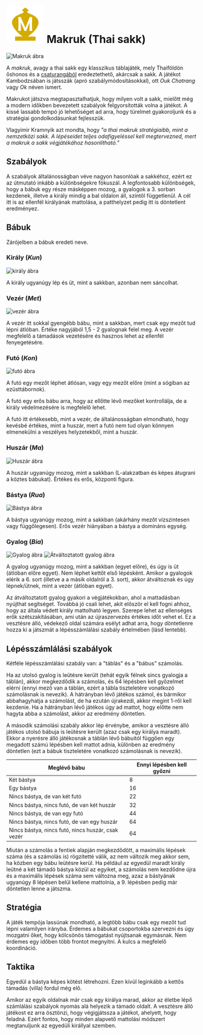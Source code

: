 # ![Makruk ikon](https://github.com/gbtami/pychess-variants/blob/master/static/icons/makruk.svg) Makruk (Thai sakk)

![Makruk ábra](https://github.com/gbtami/pychess-variants/blob/master/static/images/MakrukGuide/Makruk.png?raw=true)

A *makruk*, avagy a thai sakk egy klasszikus táblajáték, mely Thaiföldön őshonos és a [csaturangából](https://hu.wikipedia.org/wiki/Csaturanga) eredeztethető, akárcsak a sakk.
A játékot Kambodzsában is játsszák (apró szabálymódosításokkal), ott *Ouk Chatrang* vagy *Ok* néven ismert.

Makrukot játszva megtapasztalhatjuk, hogy milyen volt a sakk, mielőtt még a modern időkben bevezetett szabályok felgyorsították volna a játékot. A kissé lassabb tempó jó lehetőséget ad arra, hogy türelmet gyakoroljunk és a stratégiai gondolkodásunkat fejlesszük.

Vlagyimir Kramnyik azt mondta, hogy *"a thai makruk stratégiaibb, mint a nemzetközi sakk. A lépéseidet teljes odafigyeléssel kell megtervezned, mert a makruk a sakk végjátékához hasonlítható.”*
 
## Szabályok

A szabályok általánosságban véve nagyon hasonlóak a sakkéhoz, ezért ez az útmutató inkább a különbségekre fókuszál. A legfontosabb különbségek, hogy a bábuk egy része másképpen mozog, a gyalogok a 3. sorban kezdenek, illetve a király mindig a bal oldalon áll, színtől függetlenül. A cél itt is az ellenfél királyának mattolása, a patthelyzet pedig itt is döntetlent eredményez.

## Bábuk

Zárójelben a bábuk eredeti neve.

### Király (*Kun*)

![király ábra](https://github.com/gbtami/pychess-variants/blob/master/static/images/MakrukGuide/King.png?raw=true) 

A király ugyanúgy lép és üt, mint a sakkban, azonban nem sáncolhat.

### Vezér (*Met*)

![vezér ábra](https://github.com/gbtami/pychess-variants/blob/master/static/images/MakrukGuide/Queen.png?raw=true)

A vezér itt sokkal gyengébb bábu, mint a sakkban, mert csak egy mezőt tud lépni átlóban. Értéke nagyjából 1,5 - 2 gyalognak felel meg. A vezér megfelelő a támadások vezetésére és hasznos lehet az ellenfél fenyegetésére.

### Futó (*Kon*)

![futó ábra](https://github.com/gbtami/pychess-variants/blob/master/static/images/MakrukGuide/Bishop.png?raw=true)

A futó egy mezőt léphet átlósan, vagy egy mezőt előre (mint a sógiban az ezüsttábornok).

A futó egy erős bábu arra, hogy az ellőtte lévő mezőket kontrollálja, de a király védelmezésére is megfelelő lehet.

A futó itt értékesebb, mint a vezér, de általánosságban elmondható, hogy kevésbé értékes, mint a huszár, mert a futó nem tud olyan könnyen elmenekülni a veszélyes helyzetekből, mint a huszár.

### Huszár (*Ma*)

 ![Huszár ábra](https://github.com/gbtami/pychess-variants/blob/master/static/images/MakrukGuide/Knight.png?raw=true)

A huszár ugyanúgy mozog, mint a sakkban (L-alakzatban és képes átugrani a köztes bábukat). Értékes és erős, központi figura.

### Bástya (*Rua*)

 ![Bástya ábra](https://github.com/gbtami/pychess-variants/blob/master/static/images/MakrukGuide/Rook.png?raw=true)

A bástya ugyanúgy mozog, mint a sakkban (akárhány mezőt vízszintesen vagy függőlegesen). Erős vezér hiányában a bástya a domináns egység.

### Gyalog (*Bia*)

![Gyalog ábra](https://github.com/gbtami/pychess-variants/blob/master/static/images/MakrukGuide/Pawn.png?raw=true) ![Átváltoztatott gyalog ábra](https://github.com/gbtami/pychess-variants/blob/master/static/images/MakrukGuide/ProPawn.png?raw=true)

A gyalog ugyanúgy mozog, mint a sakkban (egyet előre), és úgy is üt (átlóban előre egyet). Nem léphet kettőt első lépésként. Amikor a gyalogok elérik a 6. sort (illetve a a másik oldalról a 3. sort), akkor átváltoznak és úgy lépnek/ütnek, mint a vezér (átlóban egyet).

Az átváltoztatott gyalog gyakori a végjátékokban, ahol a mattadásban nyújthat segítséget. Továbbá jó csali lehet, akit először el kell fogni ahhoz, hogy az általa védett király mattolható legyen. Szerepe lehet az ellenséges erők szétszakításában, ami után az újraszervezés értékes időt vehet el. Ez a vesztésre álló, védekező oldal számára esélyt adhat arra, hogy döntetlenre hozza ki a játszmát a lépésszámlálási szabály értelmében (lásd lentebb).

## Lépésszámlálási szabályok

Kétféle lépésszámlálási szabály van: a "táblás" és a "bábus" számolás.

Ha az utolsó gyalog is leütésre került (tehát egyik félnek sincs gyalogja a táblán), akkor megkezdődik a számolás, és 64 lépésben kell győzelmet elérni (ennyi mező van a táblán, ezért a tábla tiszteletére vonatkozó számolásnak is nevezik). A hátrányban lévő játékos számol, és bármikor abbahagyhatja a számolást, de ha ezután újrakezdi, akkor megint 1-ről kell kezdenie. Ha a hátrányban lévő játékos úgy ad mattot, hogy előtte nem hagyta abba a számolást, akkor az eredmény döntetlen.

A második számolási szabály akkor lép érvénybe, amikor a vesztésre álló játékos utolsó bábuja is leütésre került (azaz csak egy királya maradt). Ekkor a nyerésre álló játékosnak a táblán lévő bábuitól függően egy megadott számú lépésben kell mattot adnia, különben az eredmény döntetlen (ezt a bábuk tiszteletére vonatkozó számolásnak is nevezik).

Meglévő bábu	| Ennyi lépésben kell győzni
-- | -- 
Két bástya | 8 
Egy bástya | 16 
Nincs bástya, de van két futó | 22 
Nincs bástya, nincs futó, de van két huszár | 32 
Nincs bástya, de van egy futó | 44
Nincs bástya, nincs futó, de van egy huszár | 64 
Nincs bástya, nincs futó, nincs huszár, csak vezér | 64 

Miután a számolás a fentiek alapján megkezdődött, a maximális lépések száma (és a számolás is) rögzítetté  válik, az nem változik meg akkor sem, ha közben egy bábu leütésre kerül. Ha például az egyedül maradt király leütné a két támadó bástya közül az egyiket, a számolás nem kezdődne újra és a maximális lépések száma sem változna meg, azaz a bástyának ugyanúgy 8 lépésen belül kellene mattolnia, a 9. lépésben pedig már döntetlen lenne a játszma.

## Stratégia

A játék tempója lassúnak mondható, a legtöbb bábu csak egy mezőt tud lépni valamilyen irányba. Érdemes a bábukat csoportokba szervezni és úgy mozgatni őket, hogy kölcsönös támogatást nyújtsanak egymásnak. Nem érdemes egy időben több frontot megnyitni. A kulcs a megfelelő koordináció.

## Taktika

Egyedül a bástya képes kötést létrehozni. Ezen kívül leginkább a kettős támadás (villa) fordul még elő.

Amikor az egyik oldalnak már csak egy királya marad, akkor az életbe lépő számlálási szabályok nyomás alá helyezik a támadó oldalt. A vesztésre álló játékost ez arra ösztönzi, hogy végigjátssza a játékot, ahelyett, hogy feladná. Ezért fontos, hogy minden alapvető mattolási módszert megtanuljunk az egyedüli királlyal szemben.
